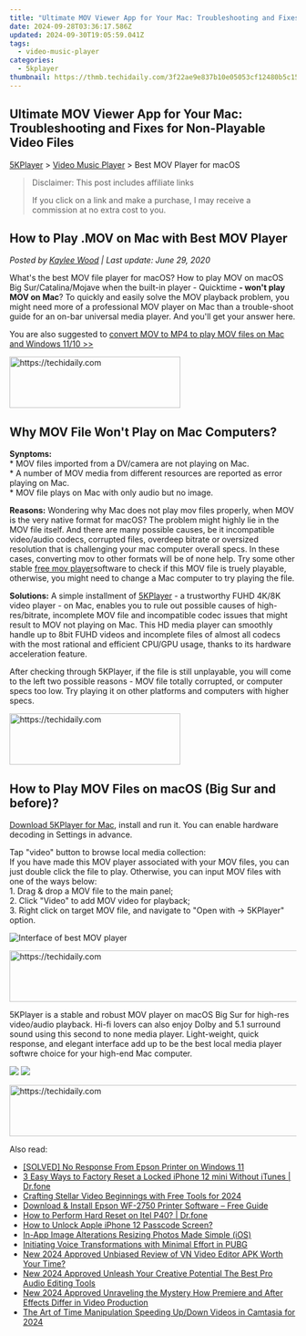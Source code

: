 ```yaml
---
title: "Ultimate MOV Viewer App for Your Mac: Troubleshooting and Fixes for Non-Playable Video Files"
date: 2024-09-28T03:36:17.586Z
updated: 2024-09-30T19:05:59.041Z
tags:
  - video-music-player
categories:
  - 5kplayer
thumbnail: https://thmb.techidaily.com/3f22ae9e837b10e05053cf12480b5c15e8d166c20b49b11db4fda3e3ee1b2757.jpg
---
```


## Ultimate MOV Viewer App for Your Mac: Troubleshooting and Fixes for Non-Playable Video Files

[5KPlayer](https://tools.techidaily.com/5kplayer/products/) \> [Video Music Player](https://tools.techidaily.com/5kplayer/video-music-player/) \> Best MOV Player for macOS

>  Disclaimer: This post includes affiliate links
>
>  If you click on a link and make a purchase, I may receive a commission at no extra cost to you.
>

## How to Play .MOV on Mac with Best MOV Player

 _Posted by [Kaylee Wood](https://www.quora.com/profile/Amanda-Hu-21) | Last update: June 29, 2020_

What's the best MOV file player for macOS? How to play MOV on macOS Big Sur/Catalina/Mojave when the built-in player - Quicktime **\- won't play MOV on Mac**? To quickly and easily solve the MOV playback problem, you might need more of a professional MOV player on Mac than a trouble-shoot guide for an on-bar universal media player. And you'll get your answer here. 

You are also suggested to [convert MOV to MP4 to play MOV files on Mac and Windows 11/10 >>](https://tools.techidaily.com/winxdvd/products/)

<!-- affiliate ads begin -->
<a href="https://aligracehair.sjv.io/c/5597632/2006941/19272" target="_top" id="2006941">
  <img src="//a.impactradius-go.com/display-ad/19272-2006941" border="0" alt="https://techidaily.com" width="300" height="90"/>
</a>
<img height="0" width="0" src="https://aligracehair.sjv.io/i/5597632/2006941/19272" style="position:absolute;visibility:hidden;" border="0" />
<!-- affiliate ads end -->

## Why MOV File Won't Play on Mac Computers?

**Synptoms:**  
 \* MOV files imported from a DV/camera are not playing on Mac.  
\* A number of MOV media from different resources are reported as error playing on Mac.  
\* MOV file plays on Mac with only audio but no image.

**Reasons:** Wondering why Mac does not play mov files properly, when MOV is the very native format for macOS? The problem might highly lie in the MOV file itself. And there are many possible causes, be it incompatible video/audio codecs, corrupted files, overdeep bitrate or oversized resolution that is challenging your mac computer overall specs. In these cases, converting mov to other formats will be of none help. Try some other stable [free mov player](https://tools.techidaily.com/5kplayer/video-music-player/)software to check if this MOV file is truely playable, otherwise, you might need to change a Mac computer to try playing the file.

**Solutions:** A simple installment of [5KPlayer](https://tools.techidaily.com/5kplayer/products/) \- a trustworthy FUHD 4K/8K video player - on Mac, enables you to rule out possible causes of high-res/bitrate, incomplete MOV file and incompatible codec issues that might result to MOV not playing on Mac. This HD media player can smoothly handle up to 8bit FUHD videos and incomplete files of almost all codecs with the most rational and efficient CPU/GPU usage, thanks to its hardware acceleration feature. 

After checking through 5KPlayer, if the file is still unplayable, you will come to the left two possible reasons - MOV file totally corrupted, or computer specs too low. Try playing it on other platforms and computers with higher specs. 

<!-- affiliate ads begin -->
<a href="https://aligracehair.sjv.io/c/5597632/1902273/19272" target="_top" id="1902273">
  <img src="//a.impactradius-go.com/display-ad/19272-1902273" border="0" alt="https://techidaily.com" width="300" height="90"/>
</a>
<img height="0" width="0" src="https://aligracehair.sjv.io/i/5597632/1902273/19272" style="position:absolute;visibility:hidden;" border="0" />
<!-- affiliate ads end -->

## How to Play MOV Files on macOS (Big Sur and before)?

[Download 5KPlayer for Mac](https://tools.techidaily.com/5kplayer/products/), install and run it. You can enable hardware decoding in Settings in advance. 

Tap "video" button to browse local media collection:  
 If you have made this MOV player associated with your MOV files, you can just double click the file to play. Otherwise, you can input MOV files with one of the ways below:  
 1\. Drag & drop a MOV file to the main panel;  
 2\. Click "Video" to add MOV video for playback;  
 3\. Right click on target MOV file, and navigate to "Open with -> 5KPlayer" option.

![Interface of best MOV player](https://www.5kplayer.com/video-music-player/img/video-player-macos-mojave.png) 

<!-- affiliate ads begin -->
<a href="https://appsumo.8odi.net/c/5597632/2100530/7443" target="_top" id="2100530">
  <img src="//a.impactradius-go.com/display-ad/7443-2100530" border="0" alt="https://techidaily.com" width="728" height="90"/>
</a>
<img height="0" width="0" src="https://appsumo.8odi.net/i/5597632/2100530/7443" style="position:absolute;visibility:hidden;" border="0" />
<!-- affiliate ads end -->

5KPlayer is a stable and robust MOV player on macOS Big Sur for high-res video/audio playback. Hi-fi lovers can also enjoy Dolby and 5.1 surround sound using this second to none media player. Light-weight, quick response, and elegant interface add up to be the best local media player softwre choice for your high-end Mac computer. 

[![](https://www.5kplayer.com/video-music-player/../button/freedownbackwin.png)](https://tools.techidaily.com/5kplayer/products/) [![](https://www.5kplayer.com/video-music-player/../button/freedownbackmac.png)](https://tools.techidaily.com/5kplayer/products/)

<!-- affiliate ads begin -->
<a href="https://ursime.pxf.io/c/5597632/2136536/16384" target="_top" id="2136536">
  <img src="//a.impactradius-go.com/display-ad/16384-2136536" border="0" alt="https://techidaily.com" width="728" height="90"/>
</a>
<img height="0" width="0" src="https://ursime.pxf.io/i/5597632/2136536/16384" style="position:absolute;visibility:hidden;" border="0" />
<!-- affiliate ads end -->

<ins class="adsbygoogle"
     style="display:block"
     data-ad-format="autorelaxed"
     data-ad-client="ca-pub-7571918770474297"
     data-ad-slot="1223367746"></ins>

<ins class="adsbygoogle"
     style="display:block"
     data-ad-client="ca-pub-7571918770474297"
     data-ad-slot="8358498916"
     data-ad-format="auto"
     data-full-width-responsive="true"></ins>

<span class="atpl-alsoreadstyle">Also read:</span>
<div><ul>
<li><a href="https://sound-issues.techidaily.com/solved-no-response-from-epson-printer-on-windows-11/"><u>[SOLVED] No Response From Epson Printer on Windows 11</u></a></li>
<li><a href="https://iphone-unlock.techidaily.com/3-easy-ways-to-factory-reset-a-locked-iphone-12-mini-without-itunes-drfone-by-drfone-ios/"><u>3 Easy Ways to Factory Reset a Locked iPhone 12 mini Without iTunes | Dr.fone</u></a></li>
<li><a href="https://youtube-blog.techidaily.com/ing-stellar-video-beginnings-with-free-tools-for-2024/"><u>Crafting Stellar Video Beginnings with Free Tools for 2024</u></a></li>
<li><a href="https://win-dash.techidaily.com/download-and-install-epson-wf-2750-printer-software-free-guide/"><u>Download & Install Epson WF-2750 Printer Software – Free Guide</u></a></li>
<li><a href="https://techidaily.com/how-to-perform-hard-reset-on-itel-p40-drfone-by-drfone-reset-android-reset-android/"><u>How to Perform Hard Reset on Itel P40? | Dr.fone</u></a></li>
<li><a href="https://ios-unlock.techidaily.com/how-to-unlock-apple-iphone-12-passcode-screen-by-drfone-ios/"><u>How to Unlock Apple iPhone 12 Passcode Screen?</u></a></li>
<li><a href="https://extra-tips.techidaily.com/in-app-image-alterations-resizing-photos-made-simple-ios/"><u>In-App Image Alterations Resizing Photos Made Simple (iOS)</u></a></li>
<li><a href="https://extra-information.techidaily.com/initiating-voice-transformations-with-minimal-effort-in-pubg/"><u>Initiating Voice Transformations with Minimal Effort in PUBG</u></a></li>
<li><a href="https://video-creation-software.techidaily.com/new-2024-approved-unbiased-review-of-vn-video-editor-apk-worth-your-time/"><u>New 2024 Approved Unbiased Review of VN Video Editor APK Worth Your Time?</u></a></li>
<li><a href="https://video-creation-software.techidaily.com/new-2024-approved-unleash-your-creative-potential-the-best-pro-audio-editing-tools/"><u>New 2024 Approved Unleash Your Creative Potential The Best Pro Audio Editing Tools</u></a></li>
<li><a href="https://video-creation-software.techidaily.com/new-2024-approved-unraveling-the-mystery-how-premiere-and-after-effects-differ-in-video-production/"><u>New 2024 Approved Unraveling the Mystery How Premiere and After Effects Differ in Video Production</u></a></li>
<li><a href="https://video-creation-software.techidaily.com/the-art-of-time-manipulation-speeding-updown-videos-in-camtasia-for-2024/"><u>The Art of Time Manipulation Speeding Up/Down Videos in Camtasia for 2024</u></a></li>
</ul></div>

